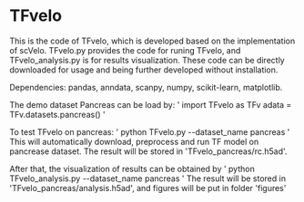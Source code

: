 # TFvelo


This is the code of TFvelo, which is developed based on the implementation of scVelo. TFvelo.py provides the code for runing TFvelo, and TFvelo_analysis.py is for results visualization. These code can be directly downloaded for usage and being further developed without installation.


Dependencies:
pandas,
anndata,
scanpy,
numpy,
scikit-learn,
matplotlib.


The demo dataset Pancreas can be load by:
'
import TFvelo as TFv
adata = TFv.datasets.pancreas()
'

To test TFvelo on pancreas:
'
python TFvelo.py --dataset_name pancreas
'
This will automatically download, preprocess and run TF model on pancrease dataset. The result will be stored in 'TFvelo_pancreas/rc.h5ad'.


After that, the visualization of results can be obtained by 
'
python TFvelo_analysis.py --dataset_name pancreas
'
The result will be stored in 'TFvelo_pancreas/analysis.h5ad', and figures will be put in folder 'figures'
